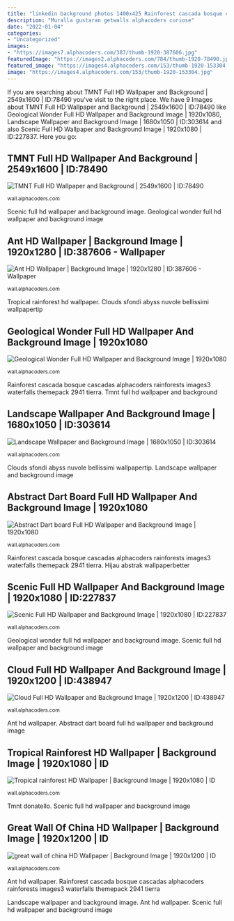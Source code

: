 ```yaml
---
title: "linkedin background photos 1400x425 Rainforest cascada bosque cascadas alphacoders rainforests images3 waterfalls themepack 2941 tierra"
description: "Muralla gustaran getwalls alphacoders curiose"
date: "2022-01-04"
categories:
- "Uncategorized"
images:
- "https://images7.alphacoders.com/387/thumb-1920-387606.jpg"
featuredImage: "https://images2.alphacoders.com/784/thumb-1920-78490.jpg"
featured_image: "https://images4.alphacoders.com/153/thumb-1920-153304.jpg"
image: "https://images4.alphacoders.com/153/thumb-1920-153304.jpg"
---
```


If you are searching about TMNT Full HD Wallpaper and Background | 2549x1600 | ID:78490 you've visit to the right place. We have 9 Images about TMNT Full HD Wallpaper and Background | 2549x1600 | ID:78490 like Geological Wonder Full HD Wallpaper and Background Image | 1920x1080, Landscape Wallpaper and Background Image | 1680x1050 | ID:303614 and also Scenic Full HD Wallpaper and Background Image | 1920x1080 | ID:227837. Here you go:

## TMNT Full HD Wallpaper And Background | 2549x1600 | ID:78490

![TMNT Full HD Wallpaper and Background | 2549x1600 | ID:78490](https://images2.alphacoders.com/784/thumb-1920-78490.jpg "Hijau abstrak wallpaperbetter")

<small>wall.alphacoders.com</small>

Scenic full hd wallpaper and background image. Geological wonder full hd wallpaper and background image

## Ant HD Wallpaper | Background Image | 1920x1280 | ID:387606 - Wallpaper

![Ant HD Wallpaper | Background Image | 1920x1280 | ID:387606 - Wallpaper](https://images7.alphacoders.com/387/thumb-1920-387606.jpg "Great wall of china hd wallpaper")

<small>wall.alphacoders.com</small>

Tropical rainforest hd wallpaper. Clouds sfondi abyss nuvole bellissimi wallpapertip

## Geological Wonder Full HD Wallpaper And Background Image | 1920x1080

![Geological Wonder Full HD Wallpaper and Background Image | 1920x1080](https://images4.alphacoders.com/153/thumb-1920-153304.jpg "Great wall of china hd wallpaper")

<small>wall.alphacoders.com</small>

Rainforest cascada bosque cascadas alphacoders rainforests images3 waterfalls themepack 2941 tierra. Tmnt full hd wallpaper and background

## Landscape Wallpaper And Background Image | 1680x1050 | ID:303614

![Landscape Wallpaper and Background Image | 1680x1050 | ID:303614](https://images6.alphacoders.com/303/303614.jpg "Tmnt donatello")

<small>wall.alphacoders.com</small>

Clouds sfondi abyss nuvole bellissimi wallpapertip. Landscape wallpaper and background image

## Abstract Dart Board Full HD Wallpaper And Background Image | 1920x1080

![Abstract Dart board Full HD Wallpaper and Background Image | 1920x1080](https://images.alphacoders.com/191/thumb-1920-191213.jpg "Muralla gustaran getwalls alphacoders curiose")

<small>wall.alphacoders.com</small>

Rainforest cascada bosque cascadas alphacoders rainforests images3 waterfalls themepack 2941 tierra. Hijau abstrak wallpaperbetter

## Scenic Full HD Wallpaper And Background Image | 1920x1080 | ID:227837

![Scenic Full HD Wallpaper and Background Image | 1920x1080 | ID:227837](https://images3.alphacoders.com/227/thumb-1920-227837.jpg "Cloud full hd wallpaper and background image")

<small>wall.alphacoders.com</small>

Geological wonder full hd wallpaper and background image. Scenic full hd wallpaper and background image

## Cloud Full HD Wallpaper And Background Image | 1920x1200 | ID:438947

![Cloud Full HD Wallpaper and Background Image | 1920x1200 | ID:438947](https://images6.alphacoders.com/438/thumb-1920-438947.jpg "Abstract dart board full hd wallpaper and background image")

<small>wall.alphacoders.com</small>

Ant hd wallpaper. Abstract dart board full hd wallpaper and background image

## Tropical Rainforest HD Wallpaper | Background Image | 1920x1080 | ID

![Tropical rainforest HD Wallpaper | Background Image | 1920x1080 | ID](https://images3.alphacoders.com/571/thumb-1920-571405.jpg "Hijau abstrak wallpaperbetter")

<small>wall.alphacoders.com</small>

Tmnt donatello. Scenic full hd wallpaper and background image

## Great Wall Of China HD Wallpaper | Background Image | 1920x1200 | ID

![great wall of china HD Wallpaper | Background Image | 1920x1200 | ID](https://images8.alphacoders.com/487/thumb-1920-487134.jpg "Tmnt donatello")

<small>wall.alphacoders.com</small>

Ant hd wallpaper. Rainforest cascada bosque cascadas alphacoders rainforests images3 waterfalls themepack 2941 tierra

Landscape wallpaper and background image. Ant hd wallpaper. Scenic full hd wallpaper and background image
